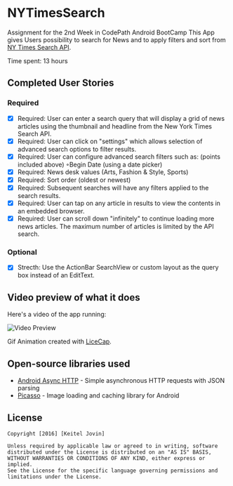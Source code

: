 # NYTimesSearch
Assignment for the 2nd Week in CodePath Android BootCamp
This App gives Users possibility to search for News and to apply filters and sort from [NY Times Search API](http://developer.nytimes.com/article_search_v2.json).

Time spent: 13 hours

## Completed User Stories

### Required
* [x] Required: User can enter a search query that will display a grid of news articles using the thumbnail and headline from the New York Times Search API.
* [x] Required: User can click on "settings" which allows selection of advanced search options to filter results.
* [x] Required: User can configure advanced search filters such as: (points included above) ◦Begin Date (using a date picker)
* [x] Required: News desk values (Arts, Fashion & Style, Sports)
* [x] Required: Sort order (oldest or newest)
* [x] Required: Subsequent searches will have any filters applied to the search results.
* [x] Required: User can tap on any article in results to view the contents in an embedded browser.
* [x] Required: User can scroll down "infinitely" to continue loading more news articles. The maximum number of articles is limited by the API search.

### Optional
* [x] Strecth: Use the ActionBar SearchView or custom layout as the query box instead of an EditText.

## Video preview of what it does
Here's a video of the app running:

<img src="https://github.com/KeitelDOG/NYTimesSearch/blob/master/NYTimesSearch.gif" title="Video Preview" alt="Video Preview">

Gif Animation created with [LiceCap](http://www.cockos.com/licecap/).

## Open-source libraries used

- [Android Async HTTP](https://github.com/loopj/android-async-http) - Simple asynchronous HTTP requests with JSON parsing
- [Picasso](http://square.github.io/picasso/) - Image loading and caching library for Android

## License

    Copyright [2016] [Keitel Jovin]

    Unless required by applicable law or agreed to in writing, software
    distributed under the License is distributed on an "AS IS" BASIS,
    WITHOUT WARRANTIES OR CONDITIONS OF ANY KIND, either express or implied.
    See the License for the specific language governing permissions and
    limitations under the License.


